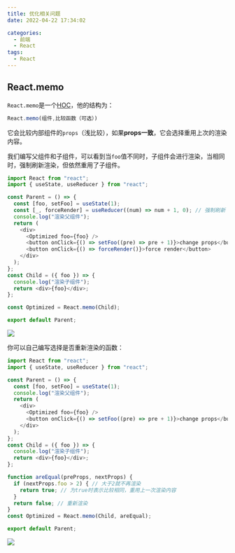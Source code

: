 ```yaml
---
title: 优化相关问题
date: 2022-04-22 17:34:02

categories:
  - 前端
  - React
tags:
  - React
---
```




## React.memo

`React.memo`是一个[HOC](/react/react16-react18/40.HOC.html)，他的结构为：

```js
React.memo(组件,比较函数（可选）)
```

它会比较内部组件的`props`（浅比较），如果**props一致**，它会选择重用上次的渲染内容。

我们编写父组件和子组件，可以看到当`foo`值不同时，子组件会进行渲染，当相同时，强制刷新渲染，但依然重用了子组件。

```javascript
import React from "react";
import { useState, useReducer } from "react";

const Parent = () => {
  const [foo, setFoo] = useState(1);
  const [_, forceRender] = useReducer((num) => num + 1, 0); // 强制刷新
  console.log("渲染父组件");
  return (
    <div>
      <Optimized foo={foo} />
      <button onClick={() => setFoo((pre) => pre + 1)}>change props</button>
      <button onClick={() => forceRender()}>force render</button>
    </div>
  );
};
const Child = ({ foo }) => {
  console.log("渲染子组件");
  return <div>{foo}</div>;
};

const Optimized = React.memo(Child);

export default Parent;

```

![](https://linyc.oss-cn-beijing.aliyuncs.com/memo.gif)

你可以自己编写选择是否重新渲染的函数：

```javascript
import React from "react";
import { useState, useReducer } from "react";

const Parent = () => {
  const [foo, setFoo] = useState(1);
  console.log("渲染父组件");
  return (
    <div>
      <Optimized foo={foo} />
      <button onClick={() => setFoo((pre) => pre + 1)}>change props</button>
    </div>
  );
};
const Child = ({ foo }) => {
  console.log("渲染子组件");
  return <div>{foo}</div>;
};

function areEqual(preProps, nextProps) {
  if (nextProps.foo > 2) { // 大于2就不再渲染
    return true; // 为true时表示比较相同，重用上一次渲染内容
  }
  return false; // 重新渲染
}
const Optimized = React.memo(Child, areEqual);

export default Parent;

```

![](https://linyc.oss-cn-beijing.aliyuncs.com/meomo2.gif)
